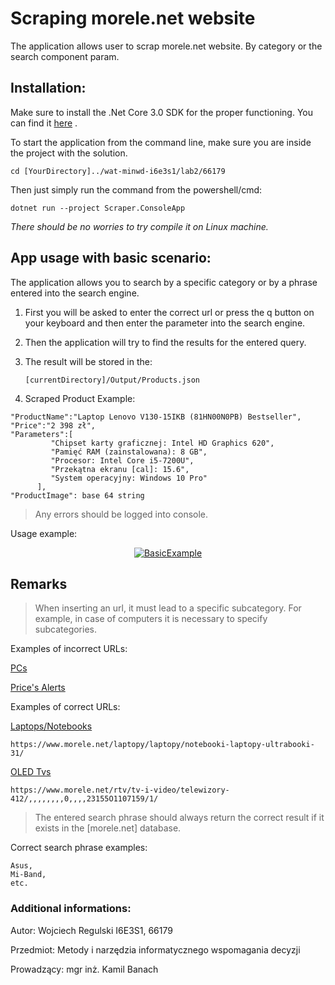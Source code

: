 # Scraping morele.net website

The application allows user to scrap morele.net website. By category or the search component param.

## Installation:

Make sure to install the .Net Core 3.0 SDK for the proper functioning.
You can find it [here](https://dotnet.microsoft.com/download/dotnet-core/3.0) .

To start the application from the command line, make sure you are inside the project with the solution. 

```
cd [YourDirectory]../wat-minwd-i6e3s1/lab2/66179
```

Then just simply run the command from the powershell/cmd: 
```
dotnet run --project Scraper.ConsoleApp
```

*There should be no worries to try compile it on Linux machine.*

## App usage with basic scenario:
The application allows you to search by a specific category or by a phrase entered into the search engine.

1. First you will be asked to enter the correct url or press the q button on your keyboard and then enter the parameter into the search engine.
2. Then the application will try to find the results for the entered query.
3. The result will be stored in the:

   `[currentDirectory]/Output/Products.json`

4. Scraped Product Example: 
```
"ProductName":"Laptop Lenovo V130-15IKB (81HN00N0PB) Bestseller",
"Price":"2 398 zł",
"Parameters":[
         "Chipset karty graficznej: Intel HD Graphics 620",
         "Pamięć RAM (zainstalowana): 8 GB",
         "Procesor: Intel Core i5-7200U",
         "Przekątna ekranu [cal]: 15.6",
         "System operacyjny: Windows 10 Pro"
      ],
"ProductImage": base 64 string
```

> Any errors should be logged into console.

Usage example:

<p align="center">
  <a href=https://imgur.com/a/rmeIxVA">
    <img src="https://imgur.com/a/rmeIxVA" alt="BasicExample">
</a>
</p>

## Remarks
> When inserting an url, it must lead to a specific subcategory. For example, in case of computers it is necessary to specify subcategories.

Examples of incorrect URLs: 

[PCs](https://www.morele.net/komputery/)

[Price's Alerts](https://www.morele.net/alarmcenowy/)

Examples of correct URLs:

[Laptops/Notebooks](https://www.morele.net/laptopy/laptopy/notebooki-laptopy-ultrabooki-31/)
```
https://www.morele.net/laptopy/laptopy/notebooki-laptopy-ultrabooki-31/
```

[OLED Tvs](https://www.morele.net/rtv/tv-i-video/telewizory-412/,,,,,,,,0,,,,23155O1107159/1/)
```
https://www.morele.net/rtv/tv-i-video/telewizory-412/,,,,,,,,0,,,,23155O1107159/1/
```

>The entered search phrase should always return the correct result if it exists in the [morele.net] database.

Correct search phrase examples:
```
Asus,
Mi-Band, 
etc.
```
### Additional informations:
Autor: Wojciech Regulski I6E3S1, 66179

Przedmiot: Metody i narzędzia informatycznego wspomagania decyzji

Prowadzący: mgr inż. Kamil Banach